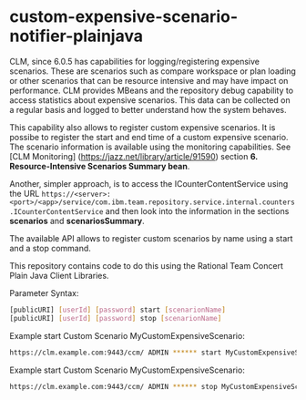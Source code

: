 # custom-expensive-scenario-notifier-plainjava
CLM, since 6.0.5 has capabilities for logging/registering expensive scenarios. These are scenarios such as compare workspace or plan loading or other scenarios that can be resource intensive and may have impact on performance. CLM provides MBeans and the repository debug capability to access statistics about expensive scenarios. This data can be collected on a regular basis and logged to better understand how the system behaves. 

This capability also allows to register custom expensive scenarios. It is possibe to register the start and end time of a custom expensive scenario. The scenario information is available using the monitoring capabilities. See [CLM Monitoring] (https://jazz.net/library/article/91590) section **6. Resource-Intensive Scenarios Summary bean**. 

Another, simpler approach, is to access the ICounterContentService using the URL `https://<server>:<port>/<app>/service/com.ibm.team.repository.service.internal.counters.ICounterContentService` and then look into the information in the sections **scenarios** and **scenariosSummary**.  

The available API allows to register custom scenarios by name using a start and a stop command.

This repository contains code to do this using the Rational Team Concert Plain Java Client Libraries.


Parameter Syntax:
```bash
[publicURI] [userId] [password] start [scenarionName]
[publicURI] [userId] [password] stop [scenarionName]
```

Example start Custom Scenario MyCustomExpensiveScenario:
```bash
https://clm.example.com:9443/ccm/ ADMIN ****** start MyCustomExpensiveScenario
```

Example start Custom Scenario MyCustomExpensiveScenario:
```bash
https://clm.example.com:9443/ccm/ ADMIN ****** stop MyCustomExpensiveScenario
```
